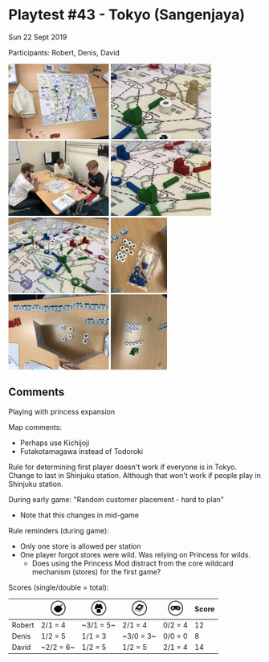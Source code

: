 # Playtest #43 - Tokyo (Sangenjaya)

Sun 22 Sept 2019

Participants: Robert, Denis, David

<img src="images/pt43/pt43-2202.jpg" height="150px"/> <img src="images/pt43/pt43-2203.jpg" height="150px"/> <img src="images/pt43/pt43-2204.jpg" height="150px"/> <img src="images/pt43/pt43-2205.jpg" height="150px"/> <img src="images/pt43/pt43-2206.jpg" height="150px"/> <img src="images/pt43/pt43-2207.jpg" height="150px"/> <img src="images/pt43/pt43-2208.jpg" height="150px"/> <img src="images/pt43/pt43-2209.jpg" height="150px"/> 

## Comments

Playing with princess expansion

Map comments:

* Perhaps use Kichijoji
* Futakotamagawa instead of Todoroki

Rule for determining first player doesn't work if everyone is in Tokyo. Change to last in Shinjuku station. Although that won't work if people play in Shinjuku station.

During early game: "Random customer placement - hard to plan"

* Note that this changes in mid-game

Rule reminders (during game):

* Only one store is allowed per station
* One player forgot stores were wild. Was relying on Princess for wilds.
  * Does using the Princess Mod distract from the core wildcard mechanism (stores) for the first game?

Scores (single/double = total):

|         |  <img src="../components/customers/food.png" height="30px"/>  |  <img src="../components/customers/clothing.png" height="30px"/>  |  <img src="../components/customers/books.png" height="30px"/>  |  <img src="../components/customers/electronics.png" height="30px"/>  | Score |
| ------- | --- | --- | --- | --- | --- |
| Robert  | 2/1 = 4 |~3/1 = 5~| 2/1 = 4 | 0/2 = 4   | 12 |
| Denis   | 1/2 = 5 | 1/1 = 3 |~3/0 = 3~| 0/0 = 0   |  8 |
| David   |~2/2 = 6~| 1/2 = 5 | 1/2 = 5 | 2/1 = 4   | 14 |
